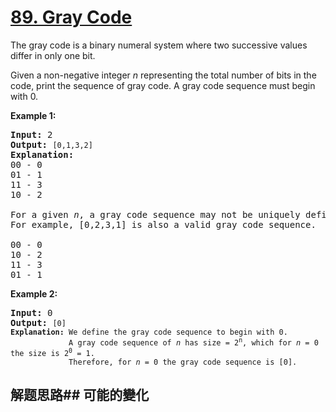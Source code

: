 # [89. Gray Code](https://leetcode-cn.com/problems/gray-code/)
The gray code is a binary numeral system where two successive values differ in only one bit.

Given a non-negative integer _n_ representing the total number of bits in the code, print the sequence of gray code. A gray code sequence must begin with 0.

**Example 1:**


<pre><strong>Input:</strong> 2
<strong>Output:</strong> <code>[0,1,3,2]</code>
<strong>Explanation:</strong>
00 - 0
01 - 1
11 - 3
10 - 2

For a given <em>n</em>, a gray code sequence may not be uniquely defined.
For example, [0,2,3,1] is also a valid gray code sequence.

00 - 0
10 - 2
11 - 3
01 - 1
</pre>

**Example 2:**


<pre><strong>Input:</strong> 0
<strong>Output:</strong> <code>[0]
<strong>Explanation:</strong> We define the gray code sequence to begin with 0.
             A gray code sequence of <em>n</em> has size = 2<sup>n</sup>, which for <em>n</em> = 0 the size is 2<sup>0</sup> = 1.
             Therefore, for <em>n</em> = 0 the gray code sequence is [0].</code>
</pre>

## 解题思路## 可能的變化